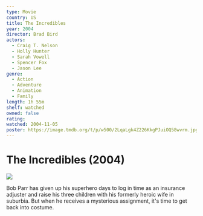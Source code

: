 ```yaml
---
type: Movie
country: US
title: The Incredibles
year: 2004
director: Brad Bird
actors:
  - Craig T. Nelson
  - Holly Hunter
  - Sarah Vowell
  - Spencer Fox
  - Jason Lee
genre:
  - Action
  - Adventure
  - Animation
  - Family
length: 1h 55m
shelf: watched
owned: false
rating:
watched: 2004-11-05
poster: https://image.tmdb.org/t/p/w500/2LqaLgk4Z226KkgPJuiOQ58wvrm.jpg
---
```


# The Incredibles (2004)

![](https://image.tmdb.org/t/p/w500/2LqaLgk4Z226KkgPJuiOQ58wvrm.jpg)

Bob Parr has given up his superhero days to log in time as an insurance adjuster and raise his three children with his formerly heroic wife in suburbia. But when he receives a mysterious assignment, it's time to get back into costume.